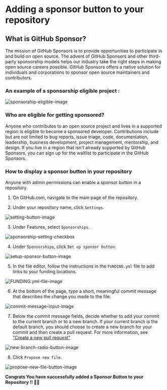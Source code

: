 
# Adding a sponsor button to your repository

## What is GitHub Sponsor?
The mission of GitHub Sponsors is to provide opportunities to participate in and build on open source. The advent of GitHub Sponsors and other third-party sponsorship models helps our industry take the right steps in making open source careers possible. GitHub Sponsors offers a native solution for individuals and corporations to sponsor open source maintainers and contributors.

### An example of a sponsorship eligible project : 

![sponsorship-eligible-image](https://user-images.githubusercontent.com/70484406/181913879-e27e4717-3b84-48e5-868c-5ce3c1f0a9fe.png)

### Who are eligible for getting sponsored?
Anyone who contributes to an open source project and lives in a supported region is eligible to become a sponsored developer. Contributions include but are not limited to bug reports, issue triage, code, documentation, leadership, business development, project management, mentorship, and design. If you live in a region that isn't already supported by GitHub Sponsors, you can sign up for the waitlist to participate in the GitHub Sponsors.

### How to display a sponsor button in your repository
Anyone with admin permissions can enable a sponsor button in a repository.

1. On GitHub.com, navigate to the main page of the repository.

2. Under your repository name, click `Settings`.

![setting-button-image](https://user-images.githubusercontent.com/70484406/181914892-67fd3b52-ca74-4850-9d26-8b5201a0b272.png)

3. Under Features, select `Sponsorships`.

![sponsorship-setting-checkbox](https://user-images.githubusercontent.com/70484406/181915056-1ab7284a-10f2-4804-935a-d124a75ab7f7.png)

4. Under `Sponsorships`, click `Set up sponsor button`.

![setup-sponsor-button-image](https://user-images.githubusercontent.com/70484406/181915245-e6744a6b-e38b-4d99-97ed-955ac794d728.png)

5. In the file editor, follow the instructions in the `FUNDING.yml` file to add links to your funding locations.

![FUNDING.yml-file-image](https://user-images.githubusercontent.com/70484406/181915396-850c7740-bdde-4662-a0ed-edc842d64b09.png)

6. At the bottom of the page, type a short, meaningful commit message that describes the change you made to the file.

![commit-message-input-image](https://user-images.githubusercontent.com/70484406/181915551-593617d0-e7df-4ebe-9b31-bc50a39c3e55.png)

7. Below the commit message fields, decide whether to add your commit to the current branch or to a new branch. If your current branch is the default branch, you should choose to create a new branch for your commit and then create a pull request. For more information, see ["Create a new pull request"](https://github.com/Pradumnasaraf/open-source-with-pradumna/blob/main/pages/How-to/guide/creating-pr.md)

![new-branch-radio-button-image](https://user-images.githubusercontent.com/70484406/181916164-634b7e99-2cb4-4346-a0a3-cfa95c3a4d2c.png)

8. Click `Propose new file`.

![propose-new-file-button-image](https://user-images.githubusercontent.com/70484406/181916290-d0d04e8b-4dea-4343-9b41-e3d81713b98e.png)

**Congrats You have successfully added a Sponsor Button to your Repository !! 🥳🚀**
